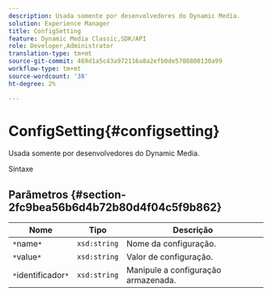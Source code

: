 ```yaml
---
description: Usada somente por desenvolvedores do Dynamic Media.
solution: Experience Manager
title: ConfigSetting
feature: Dynamic Media Classic,SDK/API
role: Developer,Administrator
translation-type: tm+mt
source-git-commit: 469d1a5c43a972116a8a2efb0de5708800130a99
workflow-type: tm+mt
source-wordcount: '38'
ht-degree: 2%

---
```



# ConfigSetting{#configsetting}

Usada somente por desenvolvedores do Dynamic Media.

Sintaxe

## Parâmetros {#section-2fc9bea56b6d4b72b80d4f04c5f9b862}

| Nome | Tipo | Descrição |
|---|---|---|
| `*`name`*` | `xsd:string` | Nome da configuração. |
| `*`value`*` | `xsd:string` | Valor de configuração. |
| `*`identificador`*` | `xsd:string` | Manipule a configuração armazenada. |

